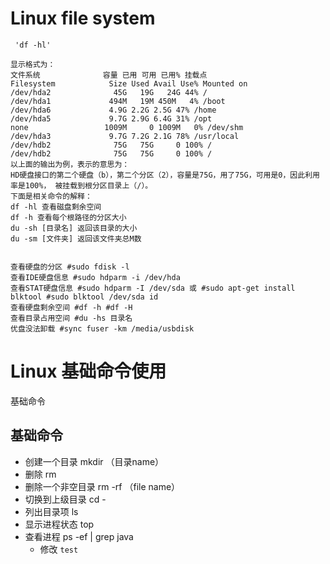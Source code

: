 # Linux file system

     'df -hl'
    
    显示格式为：　
    文件系统              容量 已用 可用 已用% 挂载点　
    Filesystem            Size Used Avail Use% Mounted on
    /dev/hda2              45G   19G   24G 44% /
    /dev/hda1             494M   19M 450M   4% /boot
    /dev/hda6             4.9G 2.2G 2.5G 47% /home
    /dev/hda5             9.7G 2.9G 6.4G 31% /opt
    none                 1009M     0 1009M   0% /dev/shm
    /dev/hda3             9.7G 7.2G 2.1G 78% /usr/local
    /dev/hdb2              75G   75G     0 100% /
    /dev/hdb2              75G   75G     0 100% /
    以上面的输出为例，表示的意思为：
    HD硬盘接口的第二个硬盘（b），第二个分区（2），容量是75G，用了75G，可用是0，因此利用率是100%， 被挂载到根分区目录上（/）。
    下面是相关命令的解释：
    df -hl 查看磁盘剩余空间
    df -h 查看每个根路径的分区大小
    du -sh [目录名] 返回该目录的大小
    du -sm [文件夹] 返回该文件夹总M数


    查看硬盘的分区 #sudo fdisk -l
    查看IDE硬盘信息 #sudo hdparm -i /dev/hda
    查看STAT硬盘信息 #sudo hdparm -I /dev/sda 或 #sudo apt-get install blktool #sudo blktool /dev/sda id
    查看硬盘剩余空间 #df -h #df -H
    查看目录占用空间 #du -hs 目录名
    优盘没法卸载 #sync fuser -km /media/usbdisk
   
# Linux 基础命令使用

基础命令

## 基础命令

- 创建一个目录  mkdir （目录name）
- 删除  rm
- 删除一个非空目录  rm  -rf   （file name）
 - 切换到上级目录 cd -
 - 列出目录项  ls
 - 显示进程状态    top
 - 查看进程   ps  -ef  |  grep  java
   - 修改 `test`
